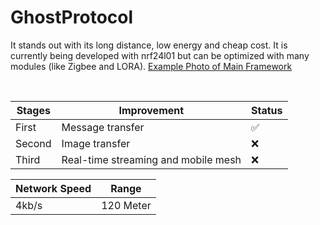 # GhostProtocol

It stands out with its long distance, low energy and cheap cost. It is currently being developed with nrf24l01 but can be optimized with many modules (like Zigbee and LORA). [Example Photo of Main Framework](https://raw.githubusercontent.com/x3beche/GhostProtocol/main/Documents/gp.png)

<p>&nbsp;</p>

<div align="center">  

| Stages      | Improvement                         | Status |
| --------- | --------------------------------- | ---- |
| First       | Message transfer                    |✅      |
| Second      | Image transfer                      |❌      |
| Third       | Real-time streaming and mobile mesh |❌      |

| Network Speed | Range |
| ----------- | ----------- |
| 4kb/s | 120 Meter |

</div>
